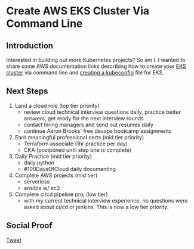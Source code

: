 
# Create AWS EKS Cluster Via Command Line

## Introduction

Interested in building out more Kubernetes projects? So am I. I wanted to share some AWS documentation links describing how to create your [EKS cluster](https://docs.aws.amazon.com/eks/latest/userguide/getting-started-eksctl.html) via command line and [creating a kubeconfig](https://docs.aws.amazon.com/eks/latest/userguide/create-kubeconfig.html) file for EKS. 

## Next Steps

1) Land a cloud role (top tier priority)
    - review cloud technical interview questions daily, practice better answers, get ready for the next interview rounds
    - contact hiring managers and send out resumes daily
    - continue Aaron Brooks' free devops bootcamp assignments
2) Earn meaningful professional certs (mid tier priority)
    - Terraform associate (1hr practice per day)
    - CKA (postponed until step one is complete)
3) Daily Practice (mid tier priority)
    - daily python
    - #100DaysOfCloud daily documenting
4) Complete AWS projects (mid tier)
    - serverless
    - ansible w/ ec2
5) Complete ci/cd pipeline proj (low tier)
    - with my current technical interview experience, no questions were asked about ci/cd or jenkins. This is now a low tier priority.

## Social Proof

[Tweet](https://twitter.com/lrnallday/status/1352606057319821312)
